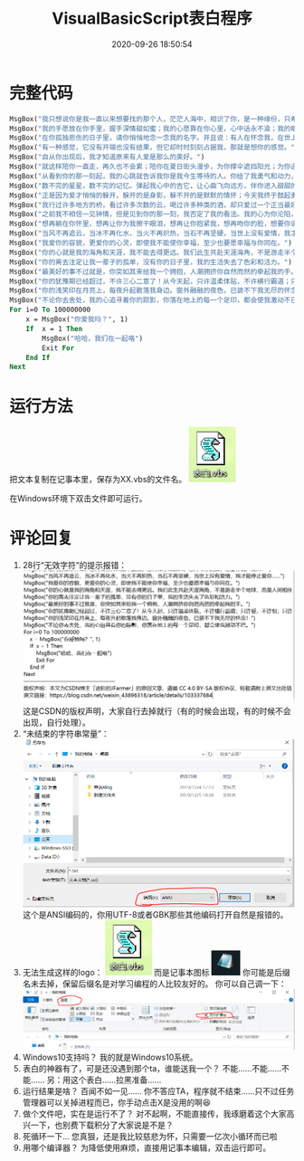 ﻿---
title: VisualBasicScript表白程序
date: 2020-09-26 18:50:54
summary: 本文分享一款整活儿向VisualBasicScript表白程序。
tags:
- VBScript
categories:
- 开发技术
---

# 完整代码

```vb
MsgBox("我只想说你是我一直以来想要找的那个人，茫茫人海中，相识了你，是一种缘份，只希望用我的真诚，换取你的真情。")
MsgBox("我的手愿放在你手里，握手深情甜如蜜；我的心愿靠在你心里，心中话永不渝；我的眼愿看在你眼里，望一眼柔情时空也停。")
MsgBox("在你孤独悲伤的日子里，请你悄悄地念一念我的名字。并且说：有人在怀念我，在世上我活在一个人的心里。")
MsgBox("有一种感觉，它没有开端也没有结果，但它却时时刻刻占据我，那就是想你的感觉。")
MsgBox("自从你出现后，我才知道原来有人爱是那么的美好。")
MsgBox("就这样陪你一直走，再久也不会累；陪你在夏日街头漫步，为你撑伞遮挡阳光；为你递上一杯凉茶，让你倍感清凉。这个夏日，有你更美。")
MsgBox("从看到你的那一刻起，我的心跳就告诉我你是我今生等待的人。你给了我勇气和动力，我会用一生的努力来呵护这份心动的。")
MsgBox("数不完的星星，数不完的记忆。弹起我心中的吉它，让心曲飞向远方，伴你进入甜甜的梦乡。")
MsgBox("正是因为爱才悄悄的躲开，躲开的是身影，躲不开的是默默的情怀；今天我终于鼓起勇气，向你表达我的爱。")
MsgBox("我行过许多地方的桥，看过许多次数的云，喝过许多种类的酒，却只爱过一个正当最好年龄的人。")
MsgBox("之前我不相信一见钟情，但是见到你的那一刻，我否定了我的看法。我的心为你沦陷，从此只为你跳动。")
MsgBox("想再躺在你怀里，想再让你为我擦干眼泪，想再让你抱紧我，想再吻你的脸，想要你说声爱我！")
MsgBox("当风不再追云，当冰不再化水，当火不再炽热，当石不再坚硬，当世上没有爱情，我才能停止爱你……")
MsgBox("我爱你的容貌，更爱你的心灵，即使我不能使你幸福，至少也要愿幸福与你同在。")
MsgBox("你的心就是我的海角和天涯，我不能去得更远。我们此生共赴天涯海角，不是游走半个地球，而是人间相伴。")
MsgBox("你的离去注定让我一辈子的孤单，没有你的日子里，我的生活失去了色彩和活力。")
MsgBox("最美好的事不过就是，你突如其来给我一个拥抱，人潮拥挤你自然而然的牵起我的手。")
MsgBox("你的犹豫期已经超过，不许三心二意了！从今天起，只许温柔体贴，不许横行霸道；只许爱，不许恨；只许笑，不许哭。")
MsgBox("你的浅笑印在月亮上，每夜升起散落我身边。窗外融融的夜色，已装不下我无尽的怀念！")
MsgBox("不论你去舍处，我的心追寻着你的踪影，你落在地上的每一个足印，都会使我激动不已。")
For i=0 To 100000000
    x = MsgBox("你爱我吗？", 1)
    If  x = 1 Then
        MsgBox("哈哈，我们在一起咯")
        Exit For
    End If
Next
```

# 运行方法

把文本复制在记事本里，保存为XX.vbs的文件名。
![](../../../images/软件开发/VBScript/VisualBasicScript表白程序/1.png)

在Windows环境下双击文件即可运行。

# 评论回复

1. 28行“无效字符”的提示报错：
![](../../../images/软件开发/VBScript/VisualBasicScript表白程序/2.png)
这是CSDN的版权声明，大家自行去掉就行（有的时候会出现，有的时候不会出现，自行处理）。
2. “未结束的字符串常量”：
![](../../../images/软件开发/VBScript/VisualBasicScript表白程序/3.png)
这个是ANSI编码的，你用UTF-8或者GBK那些其他编码打开自然是报错的。
3. 无法生成这样的logo：
![](../../../images/软件开发/VBScript/VisualBasicScript表白程序/4.png)
而是记事本图标
![](../../../images/软件开发/VBScript/VisualBasicScript表白程序/5.png)
你可能是后缀名未去掉，保留后缀名是对学习编程的人比较友好的。
你可以自己调一下：
![](../../../images/软件开发/VBScript/VisualBasicScript表白程序/6.png)
4. Windows10支持吗？
  我的就是Windows10系统。
5.  表白的神器有了，可是还没遇到那个ta，谁能送我一个？
  不能……不能……不能……
  另：用这个表白……拉黑准备……
6. 运行结果是啥？
  百闻不如一见……
  你不答应TA，程序就不结束……只不过任务管理器可以关掉进程而已，你手动点击X是没用的啊😆
7. 做个文件吧，实在是运行不了？
  对不起啊，不能直接传，我琢磨着这个大家高兴一下，也别费下载积分了大家说是不是？
8. 死循环一下...
  您真狠，还是我比较慈悲为怀，只需要一亿次小循环而已啦
9. 用哪个编译器？
  为降低使用麻烦，直接用记事本编辑，双击运行即可。 
